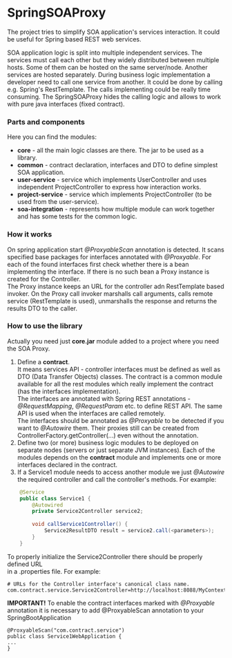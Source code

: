 # SpringSOAProxy

The project tries to simplify SOA application's services interaction. It could be 
useful for Spring based REST web services. 

SOA application logic is split into multiple independent services. The services must call 
each other but they widely distributed between multiple hosts. Some of them can be hosted 
on the same server/node. Another services are hosted separately. During business logic 
implementation a developer need to call one service from another. It could be done by 
calling e.g. Spring's RestTemplate. The calls implementing could be really time consuming.
The SpringSOAProxy hides the calling logic and allows to work with pure java interfaces 
(fixed contract).

### Parts and components
Here you can find the modules:
* **core** - all the main logic classes are there. The jar to be used as a library.
* **common** - contract declaration, interfaces and DTO to define simplest SOA application.
* **user-service** - service which implements UserController and 
uses independent ProjectController to express how interaction works.
* **project-service** - service which implements ProjectController (to be used from the 
user-service).
* **soa-integration** - represents how multiple module can work together and has some tests
for the common logic.

### How it works
On spring application start *@ProxyableScan* annotation is detected. It scans specified 
base packages for interfaces annotated with *@Proxyable*. For each of the found interfaces
first check whether there is a bean implementing the interface. If there is no such bean a 
Proxy instance is created for the Controller.<br /> 
The Proxy instance keeps an URL for the 
 controller adn RestTemplate based invoker. On the Proxy call invoker marshalls call 
 arguments, calls remote service (RestTemplate is used), unmarshalls the response and 
 returns the results DTO to the caller. 

### How to use the library
Actually you need just **core.jar** module added to a project where you need the SOA Proxy.
1. Define a **contract**.<br />
It means services API - controller interfaces must be defined as well as DTO (Data Transfer 
Objects) classes. The contract is a common module available for all the rest modules which 
really implement the contract (has the interfaces implementation).<br />
The interfaces are annotated with Spring REST annotations - *@RequestMapping*, *@RequestParam* 
etc. to define REST API. The same API is used when the interfaces are called remotely. <br />
The interfaces should be annotated as *@Proxyable* to be detected if you want to *@Autowire* 
them. Their proxies still can be created from ControllerFactory.getController(...) even 
without the annotation.
1. Define two (or more) business logic modules to be deployed on separate nodes 
(servers or just separate JVM instances). Each of the modules depends on 
the **contract** module and implements one or more interfaces declared in the contract.
1. If a Service1 module needs to access another module we just *@Autowire* the required 
controller and call the controller's methods. For example:<br />
```java
    @Service
    public class Service1 {
        @Autowired
        private Service2Controller service2;
        
        void callService1Controller() {
            Service2ResultDTO result = service2.call(<parameters>);
        }
    }
```
To properly initialize the Service2Controller there should be properly defined URL  
in a .properties file. For example:<br />
```
# URLs for the Controller interface's canonical class name.
com.contract.service.Service2Controller=http://localhost:8088/MyContextPath/
```
**IMPORTANT!** To enable the contract interfaces marked with *@Proxyable* annotation it 
is necessary to add @ProxyableScan annotation to your SpringBootApplication
```
@ProxyableScan("com.contract.service")
public class Service1WebApplication {
...
}